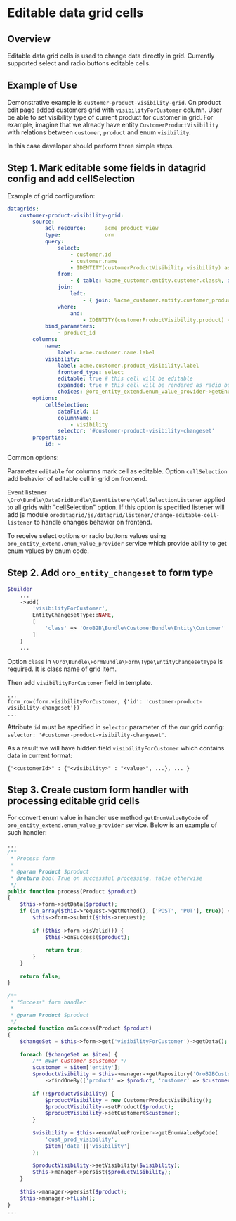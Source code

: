 Editable data grid cells
========================

## Overview

Editable data grid cells is used to change data directly in grid. Currently supported select and radio buttons editable cells.

## Example of Use

Demonstrative example is ``customer-product-visibility-grid``. On product edit page added customers grid with ``visibilityForCustomer`` column.
User be able to set visibility type of current product for customer in grid.
For example, imagine that we already have entity  ``CustomerProductVisibility`` with relations between ``customer``, ``product`` and enum ``visibility``.

In this case developer should perform three simple steps.

Step 1. Mark editable some fields in datagrid config and add cellSelection
--------------------------------------------------------------------------

Example of grid configuration:
``` yml
datagrids:
    customer-product-visibility-grid:
        source:
            acl_resource:      acme_product_view
            type:              orm
            query:
                select:
                    - customer.id
                    - customer.name
                    - IDENTITY(customerProductVisibility.visibility) as visibility
                from:
                    - { table: %acme_customer.entity.customer.class%, alias: customer }
                join:
                    left:
                        - { join: %acme_customer.entity.customer_product_visibility.class%, alias: customerProductVisibility, conditionType: WITH, condition: 'customerProductVisibility.customer = customer' }
                where:
                    and:
                        - IDENTITY(customerProductVisibility.product) = :product_id
            bind_parameters:
                - product_id
        columns:
            name:
                label: acme.customer.name.label
            visibility:
                label: acme.customer.product_visibility.label
                frontend_type: select
                editable: true # this cell will be editable
                expanded: true # this cell will be rendered as radio buttons
                choices: @oro_entity_extend.enum_value_provider->getEnumChoicesByCode('cust_prod_visibility')
        options:
            cellSelection:
                dataField: id
                columnName:
                    - visibility
                selector: '#customer-product-visibility-changeset'
        properties:
            id: ~
```
Common options:

Parameter ``editable`` for columns mark cell as editable.
Option ``cellSelection`` add behavior of editable cell in grid on frontend.

Event listener ``\Oro\Bundle\DataGridBundle\EventListener\CellSelectionListener`` applied to all grids with "cellSelection" option.
If this option is specified listener will add js module ``orodatagrid/js/datagrid/listener/change-editable-cell-listener`` to handle changes behavior on frontend.

To receive select options or radio buttons values using ``oro_entity_extend.enum_value_provider`` service which provide ability to get enum values by enum code.

Step 2. Add ``oro_entity_changeset`` to form type
-------------------------------------------------

```php
$builder
    ... 
    ->add(
        'visibilityForCustomer',
        EntityChangesetType::NAME,
        [
            'class' => 'OroB2B\Bundle\CustomerBundle\Entity\Customer'
        ]
    )
    ...
```

Option ``class`` in ``\Oro\Bundle\FormBundle\Form\Type\EntityChangesetType`` is required. It is class name of grid item.

Then add ``visibilityForCustomer`` field in template.
``` twig
...
form_row(form.visibilityForCustomer, {'id': 'customer-product-visibility-changeset'})
...
```

Attribute ``id`` must be specified in ``selector`` parameter of the our grid config: ``selector: '#customer-product-visibility-changeset'``.

As a result we will have hidden field ``visibilityForCustomer`` which contains data in current format:
```
{"<customerId>" : {"<visibility>" : "<value>", ...}, ... }
```

Step 3. Create custom form handler with processing editable grid cells
----------------------------------------------------------------------
For convert enum value in handler use method ``getEnumValueByCode`` of ``oro_entity_extend.enum_value_provider`` service.
Below is an example of such handler:
```php
...
/**
 * Process form
 *
 * @param Product $product
 * @return bool True on successful processing, false otherwise
 */
public function process(Product $product)
{
    $this->form->setData($product);
    if (in_array($this->request->getMethod(), ['POST', 'PUT'], true)) {
        $this->form->submit($this->request);
        
        if ($this->form->isValid()) {
            $this->onSuccess($product);
            
            return true;
        }
    }
    
    return false;
}

/**
 * "Success" form handler
 *
 * @param Product $product
 */
protected function onSuccess(Product $product)
{
    $changeSet = $this->form->get('visibilityForCustomer')->getData();
    
    foreach ($changeSet as $item) {
        /** @var Customer $customer */
        $customer = $item['entity'];
        $productVisibility = $this->manager->getRepository('OroB2BCustomerBundle:CustomerProductVisibility')
            ->findOneBy(['product' => $product, 'customer' => $customer]);
            
        if (!$productVisibility) {
            $productVisibility = new CustomerProductVisibility();
            $productVisibility->setProduct($product);
            $productVisibility->setCustomer($customer);
        }
        
        $visibility = $this->enumValueProvider->getEnumValueByCode(
            'cust_prod_visibility',
            $item['data']['visibility']
        );
        
        $productVisibility->setVisibility($visibility);
        $this->manager->persist($productVisibility);
    }
    
    $this->manager->persist($product);
    $this->manager->flush();
}
...
```